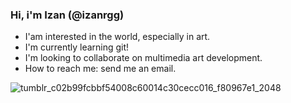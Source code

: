 
### Hi, i'm Izan (@izanrgg)

- I'am interested in the world, especially in art.
- I'm currently learning git!
- I'm looking to collaborate on multimedia art development.
- How to reach me: send me an email.


![tumblr_c02b99fcbbf54008c60014c30cecc016_f80967e1_2048](https://github.com/izanrgg/izanrgg/assets/134888658/76c8218b-b3e9-4e7b-a78c-300c6b52646f)

